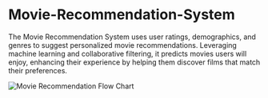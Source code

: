 # Movie-Recommendation-System
The Movie Recommendation System uses user ratings, demographics, and genres to suggest personalized movie recommendations. Leveraging machine learning and collaborative filtering, it predicts movies users will enjoy, enhancing their experience by helping them discover films that match their preferences.

![Movie Recommendation Flow Chart](https://github.com/user-attachments/assets/1829c730-e9f1-4ad2-9739-39593db8dac7)
